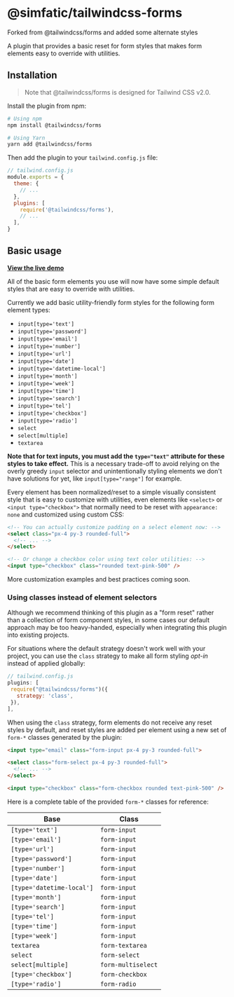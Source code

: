 # @simfatic/tailwindcss-forms 

Forked from @tailwindcss/forms and added some alternate styles

A plugin that provides a basic reset for form styles that makes form elements easy to override with utilities.

## Installation

> Note that @tailwindcss/forms is designed for Tailwind CSS v2.0.

Install the plugin from npm:

```sh
# Using npm
npm install @tailwindcss/forms

# Using Yarn
yarn add @tailwindcss/forms
```

Then add the plugin to your `tailwind.config.js` file:

```js
// tailwind.config.js
module.exports = {
  theme: {
    // ...
  },
  plugins: [
    require('@tailwindcss/forms'),
    // ...
  ],
}
```

## Basic usage

[**View the live demo**](https://tailwindcss-forms.vercel.app/)

All of the basic form elements you use will now have some simple default styles that are easy to override with utilities.

Currently we add basic utility-friendly form styles for the following form element types:

- `input[type='text']`
- `input[type='password']`
- `input[type='email']`
- `input[type='number']`
- `input[type='url']`
- `input[type='date']`
- `input[type='datetime-local']`
- `input[type='month']`
- `input[type='week']`
- `input[type='time']`
- `input[type='search']`
- `input[type='tel']`
- `input[type='checkbox']`
- `input[type='radio']`
- `select`
- `select[multiple]`
- `textarea`

**Note that for text inputs, you must add the `type="text"` attribute for these styles to take effect.** This is a necessary trade-off to avoid relying on the overly greedy `input` selector and unintentionally styling elements we don't have solutions for yet, like `input[type="range"]` for example.

Every element has been normalized/reset to a simple visually consistent style that is easy to customize with utilities, even elements like `<select>` or `<input type="checkbox">` that normally need to be reset with `appearance: none` and customized using custom CSS:

```html
<!-- You can actually customize padding on a select element now: -->
<select class="px-4 py-3 rounded-full">
  <!-- ... -->
</select>

<!-- Or change a checkbox color using text color utilities: -->
<input type="checkbox" class="rounded text-pink-500" />
```

More customization examples and best practices coming soon.

### Using classes instead of element selectors

Although we recommend thinking of this plugin as a "form reset" rather than a collection of form component styles, in some cases our default approach may be too heavy-handed, especially when integrating this plugin into existing projects.

For situations where the default strategy doesn't work well with your project, you can use the `class` strategy to make all form styling _opt-in_ instead of applied globally:

```js
// tailwind.config.js
plugins: [
 require("@tailwindcss/forms")({
   strategy: 'class',
 }),
],
```

When using the `class` strategy, form elements do not receive any reset styles by default, and reset styles are added per element using a new set of `form-*` classes generated by the plugin:

```html
<input type="email" class="form-input px-4 py-3 rounded-full">

<select class="form-select px-4 py-3 rounded-full">
  <!-- ... -->
</select>

<input type="checkbox" class="form-checkbox rounded text-pink-500" />
```

Here is a complete table of the provided `form-*` classes for reference:

| Base                      | Class              |
| ------------------------- | ------------------ |
| `[type='text']`           | `form-input`       |
| `[type='email']`          | `form-input`       |
| `[type='url']`            | `form-input`       |
| `[type='password']`       | `form-input`       |
| `[type='number']`         | `form-input`       |
| `[type='date']`           | `form-input`       |
| `[type='datetime-local']` | `form-input`       |
| `[type='month']`          | `form-input`       |
| `[type='search']`         | `form-input`       |
| `[type='tel']`            | `form-input`       |
| `[type='time']`           | `form-input`       |
| `[type='week']`           | `form-input`       |
| `textarea`                | `form-textarea`    |
| `select`                  | `form-select`      |
| `select[multiple]`        | `form-multiselect` |
| `[type='checkbox']`       | `form-checkbox`    |
| `[type='radio']`          | `form-radio`       |
